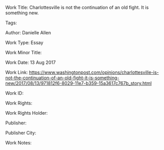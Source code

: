 Work Title: Charlottesville is not the continuation of an old fight. It is something new. 

Tags: 

Author: Danielle Allen

Work Type: Essay 

Work Minor Title:  

Work Date: 13 Aug 2017

Work Link: https://www.washingtonpost.com/opinions/charlottesville-is-not-the-continuation-of-an-old-fight-it-is-something-new/2017/08/13/971812f6-8029-11e7-b359-15a3617c767b_story.html 

Work ID:  

Work Rights:  

Work Rights Holder:  

Publisher:  

Publisher City:  

Work Notes: 

